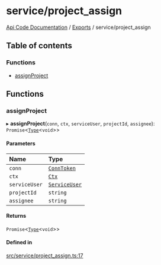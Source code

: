 # service/project\_assign
 
[Api Code Documentation](../README.md) / [Exports](../modules.md) / service/project\_assign

## Table of contents

### Functions

- [assignProject](service_project_assign.md#assignproject)

## Functions

### assignProject

▸ **assignProject**(`conn`, `ctx`, `serviceUser`, `projectId`, `assignee`): `Promise`\<[`Type`](result.md#type)\<`void`\>\>

#### Parameters

| Name | Type |
| :------ | :------ |
| `conn` | [`ConnToken`](service_conn.md#conntoken) |
| `ctx` | [`Ctx`](../interfaces/lib_ctx.Ctx.md) |
| `serviceUser` | [`ServiceUser`](../interfaces/service_domain_organization_service_user.ServiceUser.md) |
| `projectId` | `string` |
| `assignee` | `string` |

#### Returns

`Promise`\<[`Type`](result.md#type)\<`void`\>\>

#### Defined in

[src/service/project_assign.ts:17](https://github.com/openkfw/TruBudget/blob/e3c318d/api/src/service/project_assign.ts#L17)
